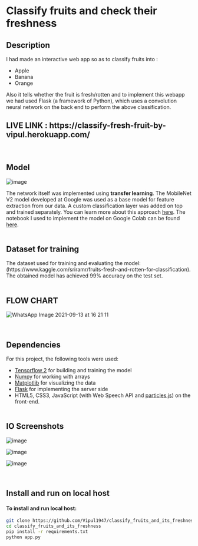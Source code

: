 <h1> Classify fruits and check their freshness </h1>
 
<h2> Description</h2>

I had made an interactive web app so as to classify fruits into :

- Apple
- Banana
- Orange


Also it tells whether the fruit is fresh/rotten and to implement this webapp we had used Flask (a framework of Python), which uses a convolution neural network on the back end to perform the above classification.
<br>
<h2> LIVE LINK : https://classify-fresh-fruit-by-vipul.herokuapp.com/ </h2>
<br>
 <h2>Model</h2>

![image](https://user-images.githubusercontent.com/56962974/133897425-400dd6d8-234a-448e-bcc5-342841dd7c27.png)


The network itself was implemented using **transfer learning**. The MobileNet V2 model developed at Google was used as a base model for feature extraction from our data. A custom classification layer was added on top and trained separately. You can learn more about this approach [here](https://www.tensorflow.org/tutorials/images/transfer_learning). The notebook I used to implement the model on Google Colab can be found [here](https://github.com/Vipul1947/classify_fruits_and_its_freshness/blob/main/notebooks/FruitNetTransferLearning.ipynb).
<br><br>
<h2> Dataset for training</h2>
The dataset used for training and evaluating the model: (https://www.kaggle.com/sriramr/fruits-fresh-and-rotten-for-classification). The obtained model has achieved 99% accuracy on the test set.
<br>
<br>
<h2> FLOW CHART </h2>

![WhatsApp Image 2021-09-13 at 16 21 11](https://user-images.githubusercontent.com/56962974/133897832-ea2f6ef3-ec47-44fc-a366-390243b37f3e.jpeg)


<br>
<h2> Dependencies</h2>

For this project, the following tools were used:
- [Tensorflow 2](https://www.tensorflow.org/install) for building and training the model
- [Numpy](https://numpy.org/) for working with arrays
- [Matplotlib](https://matplotlib.org/) for visualizing the data
- [Flask](https://flask.palletsprojects.com/en/1.1.x/) for implementing the server side
- HTML5, CSS3, JavaScript (with Web Speech API and [particles.js](https://vincentgarreau.com/particles.js/)) on the front-end.
<br><br>
<h2>IO Screenshots</h2>

![image](https://user-images.githubusercontent.com/56962974/133897974-31c52135-4a5b-4077-9856-fbd41cdc7563.png)

![image](https://user-images.githubusercontent.com/56962974/133898037-64a3540b-5ec3-4bd5-8487-e8122d7dba50.png)

![image](https://user-images.githubusercontent.com/56962974/133898085-a94be700-06a2-42f3-89fc-eaf3143ed011.png)

<br>

<h2> Install and run on local host</h2>

<h4>To install and run local host:</h4>

```bash
git clone https://github.com/Vipul1947/classify_fruits_and_its_freshness.git
cd classify_fruits_and_its_freshness
pip install -r requirements.txt
python app.py
```
